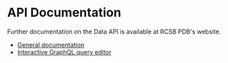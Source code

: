 # API Documentation
Further documentation on the Data API is available at RCSB PDB's website. 

- [General documentation](https://data.rcsb.org/#gql-ap)
- [Interactive GraphQL query editor](https://data.rcsb.org/graphql/index.html) 